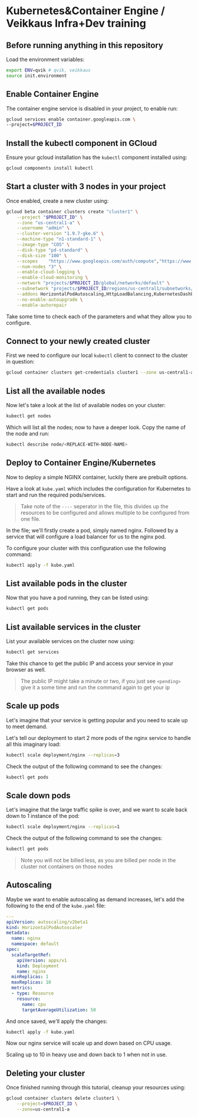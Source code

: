 # Kubernetes&Container Engine / Veikkaus Infra+Dev training

## Before running anything in this repository

Load the environment variables:

```sh
export ENV=qvik # qvik, veikkaus
source init.environment
```

## Enable Container Engine

The container engine service is disabled in your project, to enable run:

```sh
gcloud services enable container.googleapis.com \
--project=$PROJECT_ID
```

## Install the kubectl component in GCloud

Ensure your gcloud installation has the `kubectl` component installed using:

```sh
gcloud components install kubectl
```

## Start a cluster with 3 nodes in your project

Once enabled, create a new cluster using:

```sh
gcloud beta container clusters create "cluster1" \
    --project "$PROJECT_ID" \
    --zone "us-central1-a" \
    --username "admin" \
    --cluster-version "1.9.7-gke.6" \
    --machine-type "n1-standard-1" \
    --image-type "COS" \
    --disk-type "pd-standard" \
    --disk-size "100" \
    --scopes    "https://www.googleapis.com/auth/compute","https://www.googleapis.com/auth/devstorage.read_only","https://www.googleapis.com/auth/logging.write","https://www.googleapis.com/auth/monitoring","https://www.googleapis.com/auth/servicecontrol","https://www.googleapis.com/auth/service.management.readonly","https://www.googleapis.com/auth/trace.append"\
    --num-nodes "3" \
    --enable-cloud-logging \
    --enable-cloud-monitoring \
    --network "projects/$PROJECT_ID/global/networks/default" \
    --subnetwork "projects/$PROJECT_ID/regions/us-central1/subnetworks/default" \
    --addons HorizontalPodAutoscaling,HttpLoadBalancing,KubernetesDashboard \
    --no-enable-autoupgrade \
    --enable-autorepair
```

Take some time to check each of the parameters and what they allow you to configure.

## Connect to your newly created cluster

First we need to configure our local `kubectl` client to connect to the cluster in question:

```sh
gcloud container clusters get-credentials cluster1 --zone us-central1-a --project $PROJECT_ID
```

## List all the available nodes

Now let's take a look at the list of available nodes on your cluster:

```sh
kubectl get nodes
```

Which will list all the nodes; now to have a deeper look. Copy the name of the node and run:

```sh
kubectl describe node/<REPLACE-WITH-NODE-NAME>
```

## Deploy to Container Engine/Kubernetes

Now to deploy a simple NGINX container, luckily there are prebuilt options.

Have a look at `kube.yaml` which includes the configuration for Kubernetes to start and run the required pods/services.

> Take note of the `----` seperator in the file, this divides up the resources to be configured and allows multiple to be configured from one file.

In the file; we'll firstly create a pod, simply named nginx. Followed by a service that will configure a load balancer for us to the nginx pod.

To configure your cluster with this configuration use the following command:

```sh
kubectl apply -f kube.yaml
```

## List available pods in the cluster

Now that you have a pod running, they can be listed using:

```sh
kubectl get pods
```

## List available services in the cluster

List your available services on the cluster now using:

```sh
kubectl get services
```

Take this chance to get the public IP and access your service in your browser as well. 

> The public IP might take a minute or two, if you just see `<pending>` give it a some time and run the command again to get your ip

## Scale up pods

Let's imagine that your service is getting popular and you need to scale up to meet demand.

Let's tell our deployment to start 2 more pods of the nginx service to handle all this imaginary load:

```sh
kubectl scale deployment/nginx --replicas=3
```

Check the output of the following command to see the changes:

```sh
kubectl get pods
```

## Scale down pods

Let's imagine that the large traffic spike is over, and we want to scale back down to 1 instance of the pod:

```sh
kubectl scale deployment/nginx --replicas=1
```

Check the output of the following command to see the changes:

```sh
kubectl get pods
```

> Note you will not be billed less, as you are billed per node in the cluster not containers on those nodes

## Autoscaling

Maybe we want to enable autoscaling as demand increases, let's add the following to the end of the `kube.yaml` file:

```yaml
---
apiVersion: autoscaling/v2beta1
kind: HorizontalPodAutoscaler
metadata:
  name: nginx
  namespace: default
spec:
  scaleTargetRef:
    apiVersion: apps/v1
    kind: Deployment
    name: nginx
  minReplicas: 1
  maxReplicas: 10
  metrics:
  - type: Resource
    resource:
      name: cpu
      targetAverageUtilization: 50
```

And once saved, we'll apply the changes:

```sh
kubectl apply -f kube.yaml
```

Now our nginx service will scale up and down based on CPU usage.

Scaling up to 10 in heavy use and down back to 1 when not in use.

## Deleting your cluster

Once finished running through this tutorial, cleanup your resources using:

```sh
gcloud container clusters delete cluster1 \
    --project=$PROJECT_ID \
    --zone=us-central1-a
```
